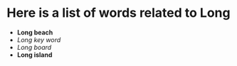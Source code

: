 # Here is a list of words related to Long
- **Long beach**
- _Long key word_
- *Long board*
- __Long island__
